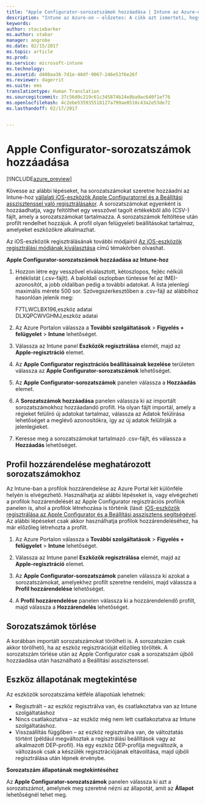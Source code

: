 ```yaml
---
title: "Apple Configurator-sorozatszámok hozzáadása | Intune az Azure-on – előzetes | Microsoft Docs"
description: "Intune az Azure-on – előzetes: A cikk azt ismerteti, hogyan lehet sorozatszámokat hozzáadni a vállalati eszközökhöz az Apple Configurator használatával."
keywords: 
author: staciebarker
ms.author: stabar
manager: angrobe
ms.date: 02/15/2017
ms.topic: article
ms.prod: 
ms.service: microsoft-intune
ms.technology: 
ms.assetid: d408aa38-7d1e-40df-9067-246e53f6e26f
ms.reviewer: dagerrit
ms.suite: ems
translationtype: Human Translation
ms.sourcegitcommit: 37c56d0c219c61c345874b24e8ba9ac640f1ef76
ms.openlocfilehash: 4c2ebe535935518127a799ae0518c43a2e53de72
ms.lasthandoff: 02/17/2017


---
```


# <a name="add-apple-configurator-serial-numbers"></a>Apple Configurator-sorozatszámok hozzáadása

[!INCLUDE[azure_preview](../includes/azure_preview.md)]

Kövesse az alábbi lépéseket, ha sorozatszámokat szeretne hozzáadni az Intune-hoz [vállalati iOS-eszközök Apple Configuratorrel és a Beállítási asszisztenssel való regisztrálásakor](enroll-ios-devices-with-apple-configurator-and-setup-assistant.md). A sorozatszámokat egyenként is hozzáadhatja, vagy feltölthet egy vesszővel tagolt értékekből álló (CSV-) fájlt, amely a sorozatszámokat tartalmazza. A sorozatszámok feltöltése után profilt rendelhet hozzájuk. A profil olyan felügyeleti beállításokat tartalmaz, amelyeket eszközökre alkalmazhat.

Az iOS-eszközök regisztrálásának további módjairól [Az iOS-eszközök regisztrálási módjának kiválasztása](choose-ios-enrollment-method.md) című témakörben olvashat.

**Apple Configurator-sorozatszámok hozzáadása az Intune-hoz**

1. Hozzon létre egy vesszővel elválasztott, kétoszlopos, fejléc nélküli értéklistát (.csv-fájlt). A baloldali oszlopban tüntesse fel az IMEI-azonosítót, a jobb oldaliban pedig a további adatokat. A lista jelenlegi maximális mérete 500 sor. Szövegszerkesztőben a .csv-fájl az alábbihoz hasonlóan jelenik meg:

    F7TLWCLBX196,eszköz adatai</br>
    DLXQPCWVGHMJ,eszköz adatai

2. Az Azure Portalon válassza a **További szolgáltatások** > **Figyelés + felügyelet** > **Intune** lehetőséget.

3.  Válassza az Intune panel **Eszközök regisztrálása** elemét, majd az **Apple-regisztráció** elemet.

4. Az **Apple Configurator regisztrációs beállításainak kezelése** területen válassza az **Apple Configurator-sorozatszámok** lehetőséget.

5. Az **Apple Configurator-sorozatszámok** panelen válassza a **Hozzáadás** elemet.

6. A **Sorozatszámok hozzáadása** panelen válassza ki az importált sorozatszámokhoz hozzáadandó profilt. Ha olyan fájlt importál, amely a régieket felülíró új adatokat tartalmaz, válassza az Adatok felülírása lehetőséget a meglévő azonosítókra, így az új adatok felülírják a jelenlegieket.

7. Keresse meg a sorozatszámokat tartalmazó .csv-fájlt, és válassza a **Hozzáadás** lehetőséget.

## <a name="assign-a-profile-to-specific-serial-numbers"></a>Profil hozzárendelése meghatározott sorozatszámokhoz

Az Intune-ban a profilok hozzárendelése az Azure Portal két különféle helyén is elvégezhető. Használhatja az alábbi lépéseket is, vagy elvégezheti a profilok hozzárendelését az Apple Configurator regisztrációs profilok panelen is, ahol a profilok létrehozása is történik (lásd: [iOS-eszközök regisztrálása az Apple Configurator és a Beállítási asszisztens segítségével](enroll-ios-devices-with-apple-configurator-and-setup-assistant.md). Az alábbi lépéseket csak akkor használhatja profilok hozzárendeléséhez, ha már előzőleg létrehozta a profilt.

1. Az Azure Portalon válassza a **További szolgáltatások** > **Figyelés + felügyelet** > **Intune** lehetőséget.

2. Válassza az Intune panel **Eszközök regisztrálása** elemét, majd az **Apple-regisztráció** elemet.

3. Az **Apple Configurator-sorozatszámok** panelen válassza ki azokat a sorozatszámokat, amelyekhez profilt szeretne rendelni, majd válassza a **Profil hozzárendelése** lehetőséget.

4. A **Profil hozzárendelése** panelen válassza ki a hozzárendelendő profilt, majd válassza a **Hozzárendelés** lehetőséget.

## <a name="delete-serial-numbers"></a>Sorozatszámok törlése
A korábban importált sorozatszámokat törölheti is. A sorozatszám csak akkor törölhető, ha az eszköz regisztrációját előzőleg törölték. A sorozatszám törlése után az Apple Configurator csak a sorozatszám újbóli hozzáadása után használható a Beállítási asszisztenssel.

## <a name="view-the-state-of-a-device"></a>Eszköz állapotának megtekintése
Az eszközök sorozatszáma kétféle állapotúak lehetnek:

- Regisztrált – az eszköz regisztrálva van, és csatlakoztatva van az Intune szolgáltatáshoz
- Nincs csatlakoztatva – az eszköz még nem lett csatlakoztatva az Intune szolgáltatáshoz.
- Visszaállítás függőben – az eszköz regisztrálva van, de változtatás történt (például megváltoztak a regisztrálási beállítások vagy az alkalmazott DEP-profil). Ha egy eszköz DEP-profilja megváltozik, a változások csak a készülék regisztrációjának eltávolítása, majd újbóli regisztrálása után lépnek érvénybe.

**Sorozatszám állapotának megtekintéséhez**

Az **Apple Configurator-sorozatszámok** panelen válassza ki azt a sorozatszámot, amelynek meg szeretné nézni az állapotát, amit az **Állapot** lehetőségnél tehet meg.

